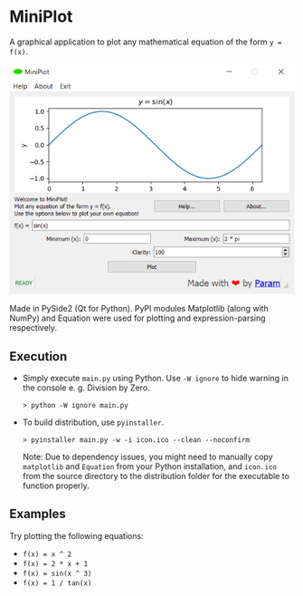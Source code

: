 # MiniPlot

A graphical application to plot any mathematical equation of the form `y = f(x)`.

<div align='center'><img alt='Application Screenshot' src='img/miniplot_screenshot.png'/></div>

Made in PySide2 (Qt for Python). PyPI modules Matplotlib (along with NumPy) and
Equation were used for plotting and expression-parsing respectively.

## Execution

 - Simply execute `main.py` using Python. Use `-W ignore` to hide warning in the console e. g. Division by Zero.
   ```
   > python -W ignore main.py
   ```
 - To build distribution, use `pyinstaller`.
   ```
   > pyinstaller main.py -w -i icon.ico --clean --noconfirm
   ```
   Note: Due to dependency issues, you might need to manually copy `matplotlib` and
   `Equation` from your Python installation, and `icon.ico` from the source directory 
   to the distribution folder for the executable to function properly.

## Examples

Try plotting the following equations:

 - `f(x) = x ^ 2`
 - `f(x) = 2 * x + 1`
 - `f(x) = sin(x ^ 3)`
 - `f(x) = 1 / tan(x)`